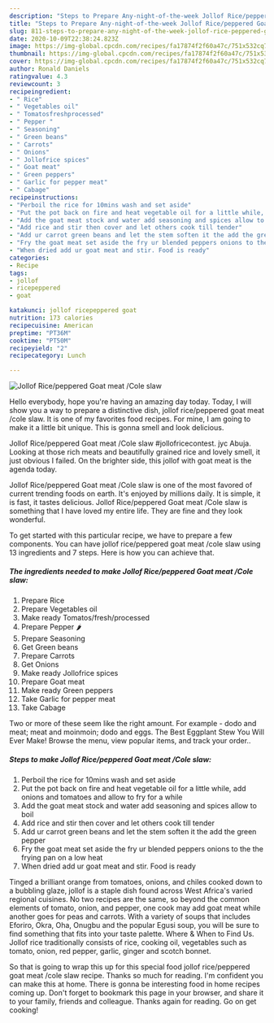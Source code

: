 ```yaml
---
description: "Steps to Prepare Any-night-of-the-week Jollof Rice/peppered Goat meat /Cole slaw"
title: "Steps to Prepare Any-night-of-the-week Jollof Rice/peppered Goat meat /Cole slaw"
slug: 811-steps-to-prepare-any-night-of-the-week-jollof-rice-peppered-goat-meat-cole-slaw
date: 2020-10-09T22:38:24.823Z
image: https://img-global.cpcdn.com/recipes/fa17874f2f60a47c/751x532cq70/jollof-ricepeppered-goat-meat-cole-slaw-recipe-main-photo.jpg
thumbnail: https://img-global.cpcdn.com/recipes/fa17874f2f60a47c/751x532cq70/jollof-ricepeppered-goat-meat-cole-slaw-recipe-main-photo.jpg
cover: https://img-global.cpcdn.com/recipes/fa17874f2f60a47c/751x532cq70/jollof-ricepeppered-goat-meat-cole-slaw-recipe-main-photo.jpg
author: Ronald Daniels
ratingvalue: 4.3
reviewcount: 3
recipeingredient:
- " Rice"
- " Vegetables oil"
- " Tomatosfreshprocessed"
- " Pepper "
- " Seasoning"
- " Green beans"
- " Carrots"
- " Onions"
- " Jollofrice spices"
- " Goat meat"
- " Green peppers"
- " Garlic for pepper meat"
- " Cabage"
recipeinstructions:
- "Perboil the rice for 10mins wash and set aside"
- "Put the pot back on fire and heat vegetable oil for a little while, add onions and tomatoes and allow to fry for a while"
- "Add the goat meat stock and water add seasoning and spices allow to boil"
- "Add rice and stir then cover and let others cook till tender"
- "Add ur carrot green beans and let the stem soften it the add the green pepper"
- "Fry the goat meat set aside the fry ur blended peppers onions to the the frying pan on a low heat"
- "When dried add ur goat meat and stir. Food is ready"
categories:
- Recipe
tags:
- jollof
- ricepeppered
- goat

katakunci: jollof ricepeppered goat 
nutrition: 173 calories
recipecuisine: American
preptime: "PT36M"
cooktime: "PT50M"
recipeyield: "2"
recipecategory: Lunch

---
```



![Jollof Rice/peppered Goat meat /Cole slaw](https://img-global.cpcdn.com/recipes/fa17874f2f60a47c/751x532cq70/jollof-ricepeppered-goat-meat-cole-slaw-recipe-main-photo.jpg)

Hello everybody, hope you're having an amazing day today. Today, I will show you a way to prepare a distinctive dish, jollof rice/peppered goat meat /cole slaw. It is one of my favorites food recipes. For mine, I am going to make it a little bit unique. This is gonna smell and look delicious.

Jollof Rice/peppered Goat meat /Cole slaw #jollofricecontest. jyc Abuja. Looking at those rich meats and beautifully grained rice and lovely smell, it just obvious I failed. On the brighter side, this jollof with goat meat is the agenda today.

Jollof Rice/peppered Goat meat /Cole slaw is one of the most favored of current trending foods on earth. It's enjoyed by millions daily. It is simple, it is fast, it tastes delicious. Jollof Rice/peppered Goat meat /Cole slaw is something that I have loved my entire life. They are fine and they look wonderful.


To get started with this particular recipe, we have to prepare a few components. You can have jollof rice/peppered goat meat /cole slaw using 13 ingredients and 7 steps. Here is how you can achieve that.

<!--inarticleads1-->

##### The ingredients needed to make Jollof Rice/peppered Goat meat /Cole slaw:

1. Prepare  Rice
1. Prepare  Vegetables oil
1. Make ready  Tomatos/fresh/processed
1. Prepare  Pepper 🌶
1. Prepare  Seasoning
1. Get  Green beans
1. Prepare  Carrots
1. Get  Onions
1. Make ready  Jollofrice spices
1. Prepare  Goat meat
1. Make ready  Green peppers
1. Take  Garlic for pepper meat
1. Take  Cabage


Two or more of these seem like the right amount. For example - dodo and meat; meat and moinmoin; dodo and eggs. The Best Eggplant Stew You Will Ever Make! Browse the menu, view popular items, and track your order.. 

<!--inarticleads2-->

##### Steps to make Jollof Rice/peppered Goat meat /Cole slaw:

1. Perboil the rice for 10mins wash and set aside
1. Put the pot back on fire and heat vegetable oil for a little while, add onions and tomatoes and allow to fry for a while
1. Add the goat meat stock and water add seasoning and spices allow to boil
1. Add rice and stir then cover and let others cook till tender
1. Add ur carrot green beans and let the stem soften it the add the green pepper
1. Fry the goat meat set aside the fry ur blended peppers onions to the the frying pan on a low heat
1. When dried add ur goat meat and stir. Food is ready


Tinged a brilliant orange from tomatoes, onions, and chiles cooked down to a bubbling glaze, jollof is a staple dish found across West Africa&#39;s varied regional cuisines. No two recipes are the same, so beyond the common elements of tomato, onion, and pepper, one cook may add goat meat while another goes for peas and carrots. With a variety of soups that includes Eforiro, Okra, Oha, Onugbu and the popular Egusi soup, you will be sure to find something that fits into your taste palette. Where &amp; When to Find Us. Jollof rice traditionally consists of rice, cooking oil, vegetables such as tomato, onion, red pepper, garlic, ginger and scotch bonnet. 

So that is going to wrap this up for this special food jollof rice/peppered goat meat /cole slaw recipe. Thanks so much for reading. I'm confident you can make this at home. There is gonna be interesting food in home recipes coming up. Don't forget to bookmark this page in your browser, and share it to your family, friends and colleague. Thanks again for reading. Go on get cooking!
